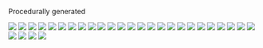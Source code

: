
Procedurally generated

![](output_1.svg)
![](output_2.svg)
![](output_3.svg)
![](output_4.svg)
![](output_5.svg)
![](output_6.svg)
![](output_7.svg)
![](output_8.svg)
![](output_9.svg)
![](output_10.svg)
![](output_11.svg)
![](output_12.svg)
![](output_13.svg)
![](output_14.svg)
![](output_15.svg)
![](output_16.svg)
![](output_17.svg)
![](output_18.svg)
![](output_19.svg)
![](output_20.svg)
![](output_21.svg)
![](output_22.svg)
![](output_23.svg)
![](output_24.svg)
![](output_25.svg)
![](output_26.svg)
![](output_27.svg)
![](output_28.svg)
![](output_29.svg)
